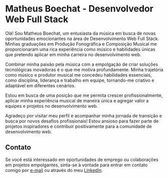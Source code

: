 # Matheus Boechat - Desenvolvedor Web Full Stack

  Olá! Sou Matheus Boechat, um entusiasta da música em busca de novas oportunidades emocionantes na área de Desenvolvimento Web Full Stack. Minhas graduações em Produção Fonográfica e Composição Musical me proporcionaram uma rica experiência como músico e habilidades únicas que pretendo aplicar em minha carreira no desenvolvimento web.
  
  Combinar minha paixão pela música com a empolgação de criar soluções tecnológicas inovadoras é o que me motiva profundamente. Minha trajetória como músico e produtor musical me concedeu habilidades essenciais, como disciplina, liderança e trabalho em equipe, tornando-me criativo e adaptável em diferentes cenários.
  
Estou em busca de uma posição que me permita crescer profissionalmente, aplicar minha experiência musical de maneira única e agregar valor a equipes e projetos no desenvolvimento web.

Agradeço por visitar meu perfil e acompanhar minha jornada de transição e busca por novos desafios profissionais! Estou ansioso para fazer parte de projetos inspiradores e contribuir positivamente para a comunidade de desenvolvimento web.

## Contato

Se você está interessado em oportunidades de emprego ou colaborações em projetos empolgantes, sinta-se à vontade para entrar em contato comigo por [e-mail](matheusfgb@gmail.com) ou através do meu [LinkedIn](https://www.linkedin.com/in/matheusboechat/).
